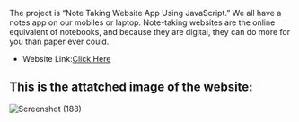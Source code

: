 The project is “Note Taking Website App Using JavaScript.” We all have a notes app on our mobiles or laptop. Note-taking websites are the online equivalent of notebooks, and because they are digital, they can do more for you than paper ever could. 

* Website Link:[Click Here](https://kshitij62.github.io/Notes-making-website/)

## This is the attatched image of the website:

![Screenshot (188)](https://user-images.githubusercontent.com/93762844/143685539-9a9790b4-51b9-44a8-b1e2-8e7dacf35362.png)
